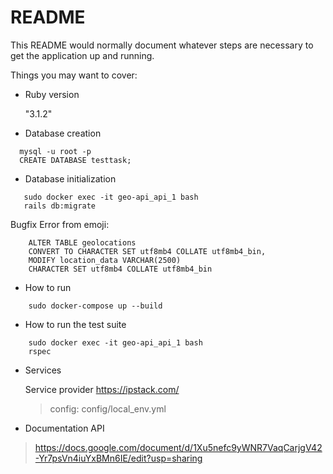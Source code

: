 # README

This README would normally document whatever steps are necessary to get the
application up and running.

Things you may want to cover:

* Ruby version  

    "3.1.2"

* Database creation  
 ```
   mysql -u root -p  
   CREATE DATABASE testtask;
 ```
* Database initialization
 ```
    sudo docker exec -it geo-api_api_1 bash 
    rails db:migrate
```

Bugfix Error from emoji:
```
    ALTER TABLE geolocations
    CONVERT TO CHARACTER SET utf8mb4 COLLATE utf8mb4_bin,
    MODIFY location_data VARCHAR(2500)
    CHARACTER SET utf8mb4 COLLATE utf8mb4_bin
```
* How to run  
```
    sudo docker-compose up --build
```
* How to run the test suite
```
    sudo docker exec -it geo-api_api_1 bash 
    rspec
```
* Services 

    Service provider https://ipstack.com/

    > config: config/local_env.yml

* Documentation API

 > https://docs.google.com/document/d/1Xu5nefc9yWNR7VaqCarjgV42-Yr7psVn4iuYxBMn6IE/edit?usp=sharing

